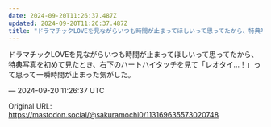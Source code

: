 ```yaml
---
date: 2024-09-20T11:26:37.487Z
updated: 2024-09-20T11:26:37.487Z
title: "ドラマチックLOVEを見ながらいつも時間が止まってほしいって思ってたから、特典写[...]"
---
```


<p>ドラマチックLOVEを見ながらいつも時間が止まってほしいって思ってたから、特典写真を初めて見たとき、右下のハートハイタッチを見て「レオタイ…！」って思って一瞬時間が止まった気がした。</p>

&mdash; 2024-09-20 11:26:37 UTC

Original URL: https://mastodon.social/@sakuramochi0/113169635573020748
